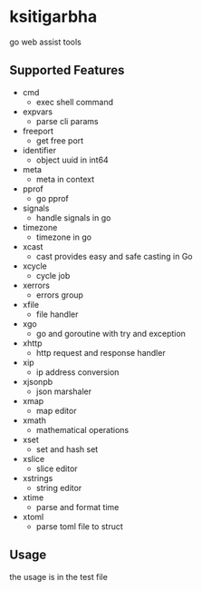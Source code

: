 # ksitigarbha
go web assist tools

## Supported Features
- cmd
    - exec shell command
- expvars
    - parse cli params
- freeport
    - get free port
- identifier
    - object uuid in int64
- meta
    - meta in context
- pprof
    - go pprof
- signals
    - handle signals in go
- timezone
    - timezone in go
- xcast
    - cast provides easy and safe casting in Go
- xcycle
    - cycle job
- xerrors
    - errors group
- xfile
    - file handler
- xgo
    - go and goroutine with try and exception
- xhttp
    - http request and response handler
- xip
    - ip address conversion
- xjsonpb
    - json marshaler
- xmap
    - map editor
- xmath
    - mathematical operations
- xset
    - set and hash set
- xslice
    - slice editor
- xstrings
    - string editor
- xtime
    - parse and format time
- xtoml
    - parse toml file to struct


## Usage

the usage is in the test file

